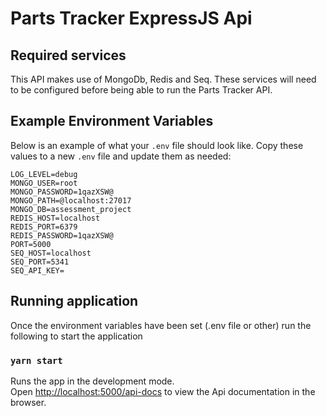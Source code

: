 # Parts Tracker ExpressJS Api

## Required services

This API makes use of MongoDb, Redis and Seq. These services will need to be configured before being able to run the Parts Tracker API.

## Example Environment Variables

Below is an example of what your `.env` file should look like. Copy these values to a new `.env` file and update them as needed:

```env
LOG_LEVEL=debug
MONGO_USER=root
MONGO_PASSWORD=1qazXSW@
MONGO_PATH=@localhost:27017
MONGO_DB=assessment_project
REDIS_HOST=localhost
REDIS_PORT=6379
REDIS_PASSWORD=1qazXSW@
PORT=5000
SEQ_HOST=localhost
SEQ_PORT=5341
SEQ_API_KEY=
```

## Running application

Once the environment variables have been set (.env file or other) run the following to start the application

### `yarn start`

Runs the app in the development mode.\
Open [http://localhost:5000/api-docs](http://localhost:5000/api-docs) to view the Api documentation in the browser.
